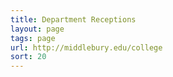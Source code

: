 ```yaml
---
title: Department Receptions
layout: page
tags: page
url: http://middlebury.edu/college
sort: 20
---
```

